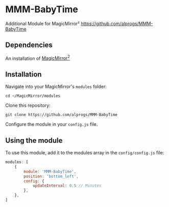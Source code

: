 # MMM-BabyTime
Additional Module for MagicMirror²  https://github.com/alprogs/MMM-BabyTime

## Dependencies
An installation of [MagicMirror<sup>2</sup>](https://github.com/MichMich/MagicMirror)

## Installation
Navigate into your MagicMirror's `modules` folder:
```
cd ~/MagicMirror/modules
```

Clone this repository:
```
git clone https://github.com/alprogs/MMM-BabyTime
```

Configure the module in your `config.js` file.

## Using the module

To use this module, add it to the modules array in the `config/config.js` file:
```javascript
modules: [
	{
		module: 'MMM-BabyTime',
		position: 'bottom_left',
		config: {
			updateInterval: 0.5 // Minutes    
		},
	},
]
```
